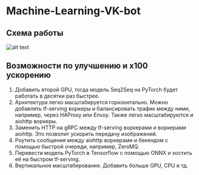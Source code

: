 # Machine-Learning-VK-bot
## Схема работы
![alt text][logo]

## Возможности по улучшению и х100 ускорению
1. Добавить второй GPU, тогда модель Seq2Seq на PyTorch будет работать в десятки раз быстрее.
2. Архитектура легко масштабируется горизонтально. Можно добавлять tf-serving воркеры
и балансировать трафик между ними, например, через HAProxy или Envoy. Также легко масштабируются
и aiohttp воркеры.
3. Заменить HTTP на gRPC между tf-serving воркерами и воркерами aiohttp. Это позволит ускорить передачу
изображений.
4. Роутить сообщения между aiohttp воркерами и бекендом с помощью быстрой очереди, например, ZeroMQ.
5. Перевести модель PyTorch в Tensorflow с помощью ONNX и хостить её на быстром tf-serving.
6. Вертикальное масштабирование. Добавить больше GPU, CPU и тд.

[logo]: https://storage.googleapis.com/amiable-evening-221409.appspot.com/Untitled%20Diagram.jpg "Logo Title Text 2"
